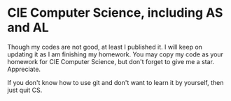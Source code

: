 # CIE Computer Science, including AS and AL

Though my codes are not good, at least I published it. I will keep on updating it as I am finishing my homework. You may copy my code as your homework for CIE Computer Science, but don't forget to give me a star. Appreciate.

If you don't know how to use git and don't want to learn it by yourself, then just quit CS.
